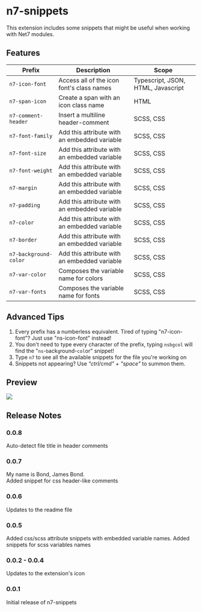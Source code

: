 # n7-snippets

This extension includes some snippets that might be useful when working with Net7 modules.

## Features

| Prefix | Description | Scope |
| --- | --- | --- |
| `n7-icon-font` | Access all of the icon font's class names | Typescript, JSON, HTML, Javascript |
| `n7-span-icon` | Create a span with an icon class name | HTML |
| `n7-comment-header` | Insert a multiline header-comment | SCSS, CSS |
| `n7-font-family` | Add this attribute with an embedded variable | SCSS, CSS |
| `n7-font-size` | Add this attribute with an embedded variable | SCSS, CSS |
| `n7-font-weight` | Add this attribute with an embedded variable | SCSS, CSS |
| `n7-margin` | Add this attribute with an embedded variable | SCSS, CSS |
| `n7-padding` | Add this attribute with an embedded variable | SCSS, CSS |
| `n7-color` | Add this attribute with an embedded variable | SCSS, CSS |
| `n7-border` | Add this attribute with an embedded variable | SCSS, CSS |
| `n7-background-color` | Add this attribute with an embedded variable | SCSS, CSS |
| `n7-var-color` | Composes the variable name for colors | SCSS, CSS |
| `n7-var-fonts` | Composes the variable name for fonts | SCSS, CSS |

## Advanced Tips

1. Every prefix has a numberless equivalent. Tired of typing "n7-icon-font"? Just use "ns-icon-font" instead!
2. You don't need to type every character of the prefix, typing `nsbgcol` will find the "`ns`-`b`ack`g`round-`col`or" snippet!
3. Type `n7` to see all the available snippets for the file you're working on
4. Snippets not appearing? Use *"ctrl/cmd" + "space"* to summon them.

## Preview

![](https://i.imgur.com/tUEa4ph.gif)

## Release Notes

### 0.0.8

Auto-detect file title in header comments

### 0.0.7

My name is Bond, James Bond.  
Added snippet for css header-like comments

### 0.0.6

Updates to the readme file

### 0.0.5

Added css/scss attribute snippets with embedded variable names.
Added snippets for scss variables names

### 0.0.2 - 0.0.4

Updates to the extension's icon

### 0.0.1

Initial release of n7-snippets
